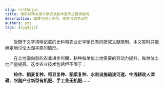 ```yaml
---
slug: nshthnjpx
title: 南宋以降太湖平原农业技术进步之要素偏向
description: 偏重节约土地型，而非节约劳动型
authors: pxz
tags: [zggdjjs]
---
```


&#8195;&#8195;受限于文字清晰记载的史料和农业史学家已有的研究文献限制，本文暂时只能确定地讨论太湖平原的情形。

&#8195;&#8195;在土地偏向型的农业进步时期，耕种每单位土地需要的劳动力提升，每单位土地产量提高。这类农业技术包括但不限于：

&#8195;&#8195;**轮作、稻麦复种、稻豆复种、稻菜复种、水利设施疏浚河道、牛浅耕改人深耕、农副产业新型有机肥、手工业无机肥……**

<!-- truncate -->